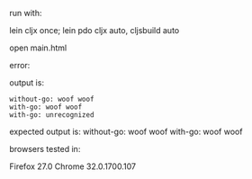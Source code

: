 run with:

  lein cljx once; lein pdo cljx auto, cljsbuild auto

  open main.html

  
error:

  output is:

    without-go: woof woof
    with-go: woof woof
    with-go: unrecognized

  expected output is:
    without-go: woof woof
    with-go: woof woof


browsers tested in:

  Firefox 27.0
  Chrome 32.0.1700.107

  